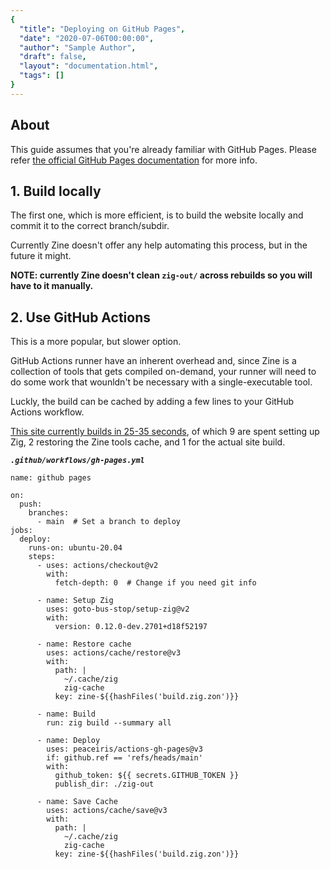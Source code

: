 ```yaml
---
{
  "title": "Deploying on GitHub Pages",
  "date": "2020-07-06T00:00:00",
  "author": "Sample Author",
  "draft": false,
  "layout": "documentation.html",
  "tags": []
}  
--- 
```

## About
This guide assumes that you're already familiar with GitHub Pages. Please refer [the official GitHub Pages documentation](https://pages.github.com/) for more info.


## 1. Build locally
The first one, which is more efficient, is to build the website locally and commit it to the correct branch/subdir. 

Currently Zine doesn't offer any help automating this process, but in the future it might.

**NOTE: currently Zine doesn't clean `zig-out/` across rebuilds so you will have to it manually.**


## 2. Use GitHub Actions

This is a more popular, but slower option.

GitHub Actions runner have an inherent overhead and, since Zine is a collection of tools that gets compiled on-demand, your runner will need to do some work that wounldn't be necessary with a single-executable tool.

Luckly, the build can be cached by adding a few lines to your GitHub Actions workflow.

[This site currently builds in 25-35 seconds](https://github.com/kristoff-it/zine/actions), of which 9 are spent setting up Zig, 2 restoring the Zine tools cache, and 1 for the actual site build.

***`.github/workflows/gh-pages.yml`***
```
name: github pages

on:
  push:
    branches:
      - main  # Set a branch to deploy
jobs:
  deploy:
    runs-on: ubuntu-20.04
    steps:
      - uses: actions/checkout@v2
        with:
          fetch-depth: 0  # Change if you need git info

      - name: Setup Zig
        uses: goto-bus-stop/setup-zig@v2
        with:
          version: 0.12.0-dev.2701+d18f52197
          
      - name: Restore cache
        uses: actions/cache/restore@v3
        with:
          path: |
            ~/.cache/zig
            zig-cache
          key: zine-${{hashFiles('build.zig.zon')}}          

      - name: Build
        run: zig build --summary all
          
      - name: Deploy
        uses: peaceiris/actions-gh-pages@v3
        if: github.ref == 'refs/heads/main'
        with:
          github_token: ${{ secrets.GITHUB_TOKEN }}
          publish_dir: ./zig-out
          
      - name: Save Cache
        uses: actions/cache/save@v3
        with:
          path: |
            ~/.cache/zig
            zig-cache
          key: zine-${{hashFiles('build.zig.zon')}}          
```

